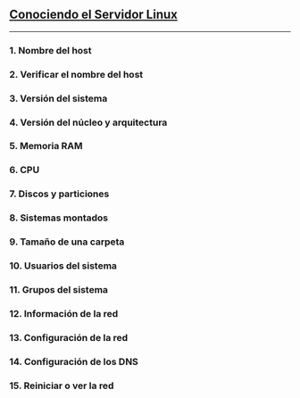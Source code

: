## [Conociendo el Servidor Linux](README.md)

---

### 1. Nombre del host 



### 2. Verificar el nombre del host



### 3. Versión del sistema



### 4. Versión del núcleo y arquitectura



### 5. Memoria RAM



### 6. CPU



### 7. Discos y particiones



### 8. Sistemas montados



### 9. Tamaño de una carpeta



### 10. Usuarios del sistema



### 11. Grupos del sistema



### 12. Información de la red



### 13. Configuración de la red



### 14. Configuración de los DNS



### 15. Reiniciar o ver la red


